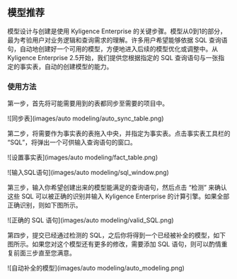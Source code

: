 ## 模型推荐

模型设计与创建是使用 Kyligence Enterprise 的关键步骤。模型从0到1的部分，最为考验用户对业务逻辑和查询需求的理解。许多用户希望能够依据 SQL 查询语句，自动地创建好一个可用的模型，方便地进入后续的模型优化或调整中。从 Kyligence Enterprise 2.5开始，我们提供您根据指定的 SQL 查询语句与一张指定的事实表，自动的创建模型的能力。



### 使用方法

第一步，首先将可能需要用到的表都同步至需要的项目中。

![同步表](images/auto modeling/auto_sync_table.png)

第二步，将需要作为事实表的表拖入中央，并指定为事实表。点击事实表工具栏的 “SQL”，将弹出一个可供输入查询语句的窗口。

![设置事实表](images/auto modeling/fact_table.png)

![输入SQL语句](images/auto modeling/sql_window.png)

第三步，输入你希望创建出来的模型能满足的查询语句，然后点击 “检测” 来确认这些 SQL 可以被正确的识别并输入 Kyligence Enterprise 的计算引擎。如果全部正确识别，则如下图所示。

![正确的 SQL 语句](images/auto modeling/valid_SQL.png)

第四步，提交已经通过检测的 SQL，之后你将得到一个已经被补全的模型，如下图所示。如果您对这个模型还有更多的修改，需要添加 SQL 语句，则可以酌情重复前面三步直至您满意。

![自动补全的模型](images/auto modeling/auto_modeling.png)